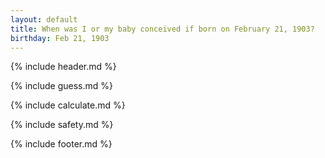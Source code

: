 ```yaml
---
layout: default
title: When was I or my baby conceived if born on February 21, 1903?
birthday: Feb 21, 1903
---
```


{% include header.md %}

{% include guess.md %}

{% include calculate.md %}

{% include safety.md %}

{% include footer.md %}




